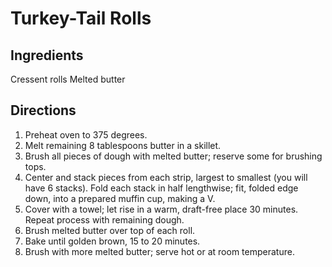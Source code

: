 # Turkey-Tail Rolls

## Ingredients
Cressent rolls 
Melted butter 

## Directions
1. Preheat oven to 375 degrees. 
2. Melt remaining 8 tablespoons butter in a skillet. 
3. Brush all pieces of dough with melted butter; reserve some for brushing tops. 
4. Center and stack pieces from each strip, largest to smallest (you will have 6 stacks). Fold each stack in half lengthwise; fit, folded edge down, into a prepared muffin cup, making a V. 
5. Cover with a towel; let rise in a warm, draft-free place 30 minutes. Repeat process with remaining dough.
6. Brush melted butter over top of each roll. 
7. Bake until golden brown, 15 to 20 minutes. 
8. Brush with more melted butter; serve hot or at room temperature.